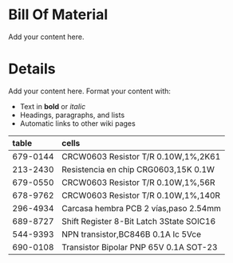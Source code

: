 # Bill Of Material #

Add your content here.


# Details #

Add your content here.  Format your content with:
  * Text in **bold** or _italic_
  * Headings, paragraphs, and lists
  * Automatic links to other wiki pages

| table | cells |
|:------|:------|
| 679-0144 | CRCW0603 Resistor T/R 0.10W,1%,2K61  |
| 213-2430 | Resistencia en chip CRG0603,15K 0.1W  |
| 679-0550 | CRCW0603 Resistor T/R 0.10W,1%,56R  |
| 678-9762 | CRCW0603 Resistor T/R 0.10W,1%,140R  |
| 296-4934 | Carcasa hembra PCB 2 vías,paso 2.54mm  |
| 689-8727 | Shift Register 8-Bit Latch 3State SOIC16  |
| 544-9393 | NPN transistor,BC846B 0.1A Ic 5Vce  |
| 690-0108 | Transistor Bipolar PNP 65V 0.1A SOT-23 |





